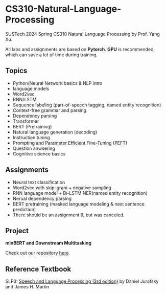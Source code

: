# CS310-Natural-Language-Processing

SUSTech 2024 Spring CS310 Natural Language Processing by Prof. Yang Xu.

All labs and assignments are based on **Pytorch**. **GPU** is recommended, which can save a lot of time during training.

## Topics

- Python/Neural Network basics & NLP intro
- language models
- Word2vec
- RNN/LSTM
- Sequence labeling (part-of-speech tagging, named entity recognition)
- Context-free grammar and parsing
- Dependency parsing
- Transformer
- BERT (Pretraining)
- Natural language generation (decoding)
- Instruction tuning
- Prompting and Parameter Efficient Fine-Tuning (PEFT)
- Question anwsering
- Cognitive science basics

## Assignments

- Neural text classification
- Word2vec with skip-gram + negative sampling
- RNN language model + Bi-LSTM NER(named entity recognition)
- Nerual dependency parsing
- BERT pretraining (masked language modeling & next sentence prediction)
- There should be an assignment 6, but was canceled.

## Project

**minBERT and Downstream Multitasking**

Check out our repository [here](https://github.com/Cooper-Zhong/CS310-project-minbert).

## Reference Textbook

SLP3: [Speech and Language Processing (3rd edition)](https://web.stanford.edu/~jurafsky/slp3/) by Daniel Jurafsky and James H. Martin